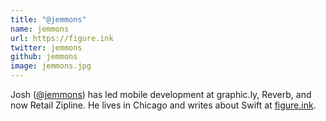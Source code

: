 ```yaml
---
title: "@jemmons"
name: jemmons
url: https://figure.ink
twitter: jemmons
github: jemmons
image: jemmons.jpg
---
```


Josh ([@jemmons](https://twitter.com/jemmons)) has led mobile development at
graphic.ly, Reverb, and now Retail Zipline.
He lives in Chicago and writes about Swift at [figure.ink](https://figure.ink).
